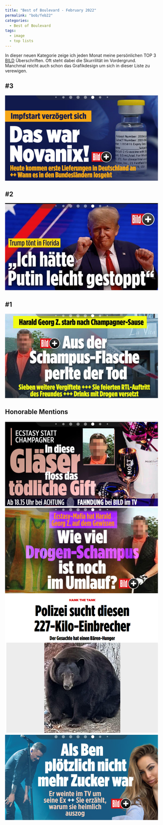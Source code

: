 ```yaml
---
title: "Best of Boulevard - February 2022"
permalink: "bob/feb22"
categories:
  - Best of Boulevard
tags:
  - image
  - top lists
---
```


In dieser neuen Kategorie zeige ich jeden Monat meine persönlichen TOP 3 [BILD](https://www.bild.de/) Überschriften.
Oft steht dabei die Skurrilität im Vordergrund.
Manchmal reicht auch schon das Grafikdesign um sich in dieser Liste zu verewigen.


## #3
![Novanix](../assets/images/bob/02-2022/nova.PNG)


## #2
![Trump](../assets/images/bob/02-2022/trump.PNG)


## #1
![Ectasy](../assets/images/bob/02-2022/schampus1.PNG)


## Honorable Mentions
![Ectasy 3](../assets/images/bob/02-2022/schampus3.PNG)
![Ectasy 2](../assets/images/bob/02-2022/schampus2.PNG)
![Hank](../assets/images/bob/02-2022/hank.png)
![Zucker](../assets/images/bob/02-2022/ben.PNG)
